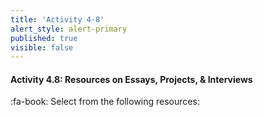```yaml
---
title: 'Activity 4-8'
alert_style: alert-primary
published: true
visible: false
---
```



#### Activity 4.8: Resources on Essays, Projects, & Interviews

:fa-book: Select from the following resources:
